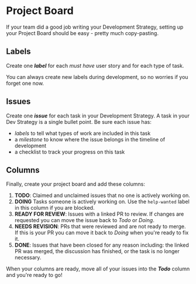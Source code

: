 # Project Board

If your team did a good job writing your Development Strategy, setting up your Project Board should be easy - pretty much copy-pasting.

## Labels

Create one _**label**_ for each _must have_ user story and for each type of task.

You can always create new labels during development, so no worries if you forget one now.

## Issues

Create one _**issue**_ for each task in your Development Strategy. A task in your Dev Strategy is a single bullet point. Be sure each issue has:

- _labels_ to tell what types of work are included in this task
- a _milestone_ to know where the issue belongs in the timeline of development
- a checklist to track your progress on this task

## Columns

Finally, create your project board and add these columns:

1. **TODO**: Claimed and unclaimed issues that no one is actively working on.
2. **DOING** Tasks someone is actively working on. Use the `help-wanted` label in this column if you are blocked.
3. **READY FOR REVIEW**: Issues with a linked PR to review. If changes are requested you can move the issue back to _Todo_ or _Doing_.
4. **NEEDS REVISION**: PRs that were reviewed and are not ready to merge. If this is your PR you can move it back to _Doing_ when you're ready to fix it.
5. **DONE**: Issues that have been closed for any reason including: the linked PR was merged, the discussion has finished, or the task is no longer necessary.

When your columns are ready, move all of your issues into the _**Todo**_ column and you're ready to go!
